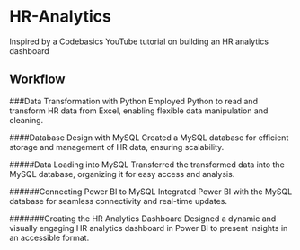 # HR-Analytics
Inspired by a Codebasics YouTube tutorial on building an HR analytics dashboard
## Workflow
###Data Transformation with Python
Employed Python to read and transform HR data from Excel, enabling flexible data manipulation and cleaning.

####Database Design with MySQL
Created a MySQL database for efficient storage and management of HR data, ensuring scalability.

#####Data Loading into MySQL
Transferred the transformed data into the MySQL database, organizing it for easy access and analysis.

######Connecting Power BI to MySQL
Integrated Power BI with the MySQL database for seamless connectivity and real-time updates.

#######Creating the HR Analytics Dashboard
Designed a dynamic and visually engaging HR analytics dashboard in Power BI to present insights in an accessible format.
